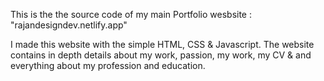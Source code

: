 This is the the source code of my main Portfolio wesbsite : "rajandesigndev.netlify.app"

I made this website with the simple HTML, CSS & Javascript.
The website contains in depth details about my work, passion, my work, my CV & and everything about my profession and education.
